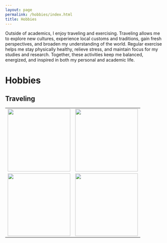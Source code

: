 ```yaml
---
layout: page
permalink: /hobbies/index.html
title: Hobbies
---
```


Outside of academics, I enjoy traveling and exercising. Traveling allows me to explore new cultures, experience local customs and traditions, gain fresh perspectives, and broaden my understanding of the world. Regular exercise helps me stay physically healthy, relieve stress, and maintain focus for my studies and research. Together, these activities keep me balanced, energized, and inspired in both my personal and academic life.

# Hobbies

## Traveling

<table>
  <tr>
    <td><img src="https://jizhang0212.github.io/T3.JPG" width="200"></td>
    <td><img src="https://jizhang0212.github.io/T2.JPG" width="200"></td>
  </tr>
  <tr>
    <td><img src="https://jizhang0212.github.io/T4.JPG" width="200"></td>
    <td><img src="https://jizhang0212.github.io/T1.JPG" width="200"></td>
  </tr>
</table>
